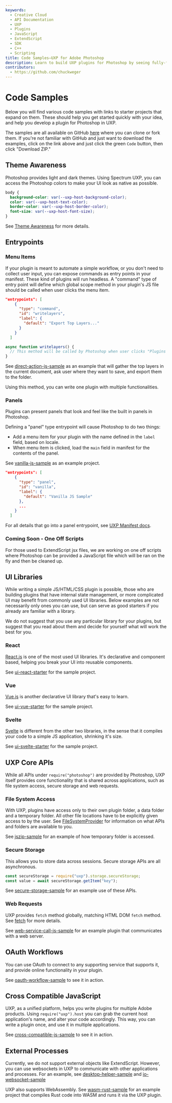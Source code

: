 ```yaml
---
keywords:
  - Creative Cloud
  - API Documentation
  - UXP
  - Plugins
  - JavaScript
  - ExtendScript
  - SDK
  - C++
  - Scripting
title: Code Samples—UXP for Adobe Photoshop
description: Learn to build UXP plugins for Photoshop by seeing fully-functioning code samples.
contributors:
  - https://github.com/chuckweger
---
```


# Code Samples

Below you will find various code samples with links to starter projects that expand on them. These should help you get 
started quickly with your idea, and help you develop a plugin for Photoshop in UXP.

The samples are all available on GitHub [here](https://github.com/AdobeDocs/uxp-photoshop-plugin-samples) where you can clone or fork them. If you're not familiar with GitHub and just want to download the examples, click on the link above and just click the green `Code` button, then click "Download ZIP."

## Theme Awareness

Photoshop provides light and dark themes. Using Spectrum UXP, you can access the Photoshop colors to make your UI look as native as possible.

```css
body {
  background-color: var(--uxp-host-background-color);
  color: var(--uxp-host-text-color);
  border-color: var(--uxp-host-border-color);
  font-size: var(--uxp-host-font-size);
}
```

See [Theme Awareness](/guides/theme-awareness/) for more details.

## Entrypoints

### Menu Items

If your plugin is meant to automate a simple workflow, or you don't need to collect user input, you can expose commands as entry points in your manifest. These kind of plugins will run headless. A "command" type of entry point will define which global scope method in your plugin's JS file should be called when user clicks the menu item.

```json
"entrypoints": [
    {
      "type": "command",
      "id": "writelayers",
      "label": {
        "default": "Export Top Layers..."
      }
    }
  ]
```

```javascript
async function writelayers() {
  // This method will be called by Photoshop when user clicks "Plugins > <Your Plugin> > Export Top Layers...
}
```

See [direct-action-js-sample](https://github.com/AdobeDocs/uxp-photoshop-plugin-samples/tree/main/direct-action-js-sample) as an example that will gather the top layers in the current document, ask user where they want to save, and export them to the folder.

Using this method, you can write one plugin with multiple functionalities.

### Panels

Plugins can present panels that look and feel like the built in panels in Photoshop. 

Defining a "panel" type entrypoint will cause Photoshop to do two things:
- Add a menu item for your plugin with the name defined in the `label` field, based on locale.
- When menu item is clicked, load the `main` field in manifest for the contents of the panel.

See [vanilla-js-sample](https://github.com/AdobeDocs/uxp-photoshop-plugin-samples/tree/main/vanilla-js-sample) as an example project.

```json
"entrypoints": [
    {
      "type": "panel",
      "id": "vanilla",
      "label": {
        "default": "Vanilla JS Sample"
      },
      ...
    }
  ]
```

For all details that go into a panel entrypoint, see [UXP Manifest docs](/guides/uxp_guide/uxp-misc/manifest-v4/).

### Coming Soon - One Off Scripts

For those used to ExtendScript jsx files, we are working on one off scripts where Photoshop can be provided a JavaScript 
file which will be ran on the fly and then be cleaned up. 

## UI Libraries

While writing a simple JS/HTML/CSS plugin is possible, those who are building plugins that have internal state management, 
or more complicated UI may benefit from commonly used UI libraries. Below examples are not necessarily only ones you can use,
but can serve as good starters if you already are familiar with a library.

We do not suggest that you use any particular library for your plugins, but suggest that you read about them and decide
for yourself what will work the best for you.

### React

[React.js](https://reactjs.org/) is one of the most used UI libraries. It's declarative and component based, helping you
break your UI into reusable components. 

See [ui-react-starter](https://github.com/AdobeDocs/uxp-photoshop-plugin-samples/tree/main/ui-react-starter) for the sample project.

### Vue

[Vue.js](https://vuejs.org/) is another declarative UI library that's easy to learn. 

See [ui-vue-starter](https://github.com/AdobeDocs/uxp-photoshop-plugin-samples/tree/main/ui-vue-starter) for the sample project.

### Svelte

[Svelte](https://svelte.dev/) is different from the other two libraries, in the sense that it compiles your code to a 
simple JS application, shrinking it's size.

See [ui-svelte-starter](https://github.com/AdobeDocs/uxp-photoshop-plugin-samples/tree/main/ui-svelte-starter) for the sample project.

## UXP Core APIs

While all APIs under `require("photoshop")` are provided by Photoshop, UXP itself provides core functionality that is shared across
applications, such as file system access, secure storage and web requests.

### File System Access

With UXP, plugins have access only to their own plugin folder, a data folder and a temporary folder. All other file locations
have to be explicitly given access to by the user. See [FileSystemProvider](/uxp-ref/reference-js/Modules/uxp/Persistent%20File%20Storage/FileSystemProvider/)
for information on what APIs and folders are available to you.

See [jszip-sample](https://github.com/AdobeDocs/uxp-photoshop-plugin-samples/tree/main/jszip-sample) for an example of how temporary folder is accessed.

### Secure Storage

This allows you to store data across sessions. Secure storage APIs are all asynchronous.

```javascript
const secureStorage = require("uxp").storage.secureStorage;
const value = await secureStorage.getItem("key");
```

See [secure-storage-sample](https://github.com/AdobeDocs/uxp-photoshop-plugin-samples/tree/main/secure-storage-sample) for an example use of these APIs.

### Web Requests

UXP provides `fetch` method globally, matching HTML DOM `fetch` method. See [fetch](/uxp-ref/reference-js/Global%20Members/Data%20Transfers/fetch/) for more details.

See [web-service-call-js-sample](https://github.com/AdobeDocs/uxp-photoshop-plugin-samples/tree/main/web-service-call-js-sample)
for an example plugin that communicates with a web server.

## OAuth Workflows

You can use OAuth to connect to any supporting service that supports it, and provide online functionality in your plugin.

See [oauth-workflow-sample](https://github.com/AdobeDocs/uxp-photoshop-plugin-samples/tree/main/oauth-workflow-sample) to see it in action.

## Cross Compatible JavaScript

UXP, as a unified platform, helps you write plugins for multiple Adobe products. Using `require("uxp").host` you can grab the current host
application's name, and alter your code accordingly. This way, you can write a plugin once, and use it in multiple applications.

See [cross-compatible-js-sample](https://github.com/AdobeDocs/uxp-photoshop-plugin-samples/tree/main/cross-compatible-js-sample) to see it in action.

## External Processes

Currently, we do not support external objects like ExtendScript. However, you can use websockets in UXP to communicate with other 
applications and processes. For an example, see [desktop-helper-sample](https://github.com/AdobeDocs/uxp-photoshop-plugin-samples/tree/main/desktop-helper-sample) and 
[io-websocket-sample](https://github.com/AdobeDocs/uxp-photoshop-plugin-samples/tree/main/io-websocket-sample)

UXP also supports WebAssembly. See [wasm-rust-sample](https://github.com/AdobeDocs/uxp-photoshop-plugin-samples/tree/main/wasm-rust-sample) for an example project
that compiles Rust code into WASM and runs it via the UXP plugin.
